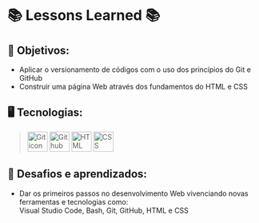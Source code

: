 # 📚 Lessons Learned 📚
## 🎯 Objetivos: 
* Aplicar o versionamento de códigos com o uso dos princípios do Git e GitHub 
* Construir uma página Web através dos fundamentos do HTML e CSS
## 🖥️ Tecnologias:
> <img src="https://cdn.jsdelivr.net/gh/devicons/devicon/icons/git/git-original.svg" height=40 alt="Git icon"/>
> <img src="https://cdn.jsdelivr.net/gh/devicons/devicon/icons/github/github-original.svg" height=40 alt="Github icon"/>
> <img src="https://cdn.jsdelivr.net/gh/devicons/devicon/icons/html5/html5-original.svg" height=40 alt="HTML icon"/>
> <img src="https://cdn.jsdelivr.net/gh/devicons/devicon/icons/css3/css3-original.svg" height=40 alt="CSS icon"/>
## 🧠 Desafios e aprendizados:
* Dar os primeiros passos no desenvolvimento Web vivenciando novas ferramentas e tecnologias como: </br> Visual Studio Code, Bash, Git, GitHub, HTML e CSS
